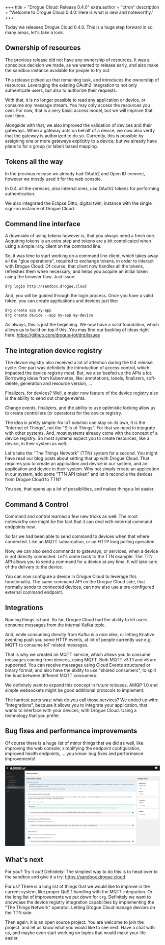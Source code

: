 +++
title = "Drogue Cloud: Release 0.4.0"
extra.author = "ctron"
description = "Welcome to Drogue Cloud 0.4.0: Here is what is new and noteworthy."
+++

Today we released Drogue Cloud 0.4.0. This is a huge step forward in so many areas, let's take a look.

<!-- more -->

## Ownership of resources

The previous release did not have any ownership of resources. It was a conscious decision we made, as we wanted to
release early, and also make the sandbox instance available for people to try out.

This release picked up that remaining task, and introduces the ownership of resources. Leveraging the existing OAuth2
integration to not only authenticate users, but also to authorize their requests.

With that, it is no longer possible to read any application or device, or consume any message stream. You may only
access the resources you own. For now, that is a very basic access model, but we will improve that over time.

Alongside with that, we also improved the validation of devices and their gateways. When a gateway acts on behalf of a
device, we now also verify that the gateway is authorized to do so. Currently, this is possible by assigning one or
more gateways explicitly to a device, but we already have plans to for a group (or label) based mapping.

## Tokens all the way

In the previous release we already had OAuth2 and Open ID connect, however we mostly used it for the web console.

In 0.4, all the services, also internal ones, use OAuth2 tokens for performing authentication.

We also integrated the Eclipse Ditto, digital twin, instance with the single sign-on instance of Drogue Cloud.

## Command line interface

A downside of using tokens however is, that you always need a fresh one. Acquiring tokens is an extra step and tokens
are a bit complicated when using a simple `http` client on the command line. 

So, it was time to start working on a command line client, which takes away all the "glue operations", required to
exchange tokens, in order to interact with Drogue Cloud. Of course, that client now handles all the tokens, refreshes
them when necessary, and helps you acquire an initial token using the browser flow. Just issue:

~~~
drg login http://sandbox.drogue.cloud
~~~

And, you will be guided through the login process. Once you have a valid token, you can create applications and
devices just like:

~~~
drg create app my-app
drg create device --app my-app my-device
~~~

As always, this is just the beginning. We now have a solid foundation, which allows us to build on top if this. You may
find our backlog of ideas right here: https://github.com/drogue-iot/drg/issues

## The integration device registry

The device registry also received a lot of attention during the 0.4 release cycle. One part was definitely the
introduction of access control, which impacted the device registry most. But, we also beefed up the APIs a lot.
Borrowing ideas from Kubernetes, like: annotations, labels, finalizers, soft-delete, generation and resource version, …

Finalizers, for devices? Well, a major new feature of the device registry also is the ability to send out change events.

Change events, finalizers, and the ability to use optimistic locking allow us to create controllers (or operators) for
the device registry.

The idea is pretty simple: No IoT solution can stay on its own, it is the "Internet of Things", not the
"Silo of Things". For that we need to integrate with other systems. And, most systems already come with the concept of
a device registry. So most systems expect you to create resources, like a device, in their system as well.

Let's take the "The Things Network" (TTN) system for a second. You might have read our blog posts about setting that
up with Drogue Cloud. That requires you to create an application and device in our system, and an application and device
in their system. Why not simply create an application in our system, add some "TTN API token" and let it reconcile
the devices from Drogue Cloud to TTN?

You see, that opens up a lot of possibilities, and makes things a lot easier.

## Command & Control

Command and control learned a few new tricks as well. The most noteworthy one might be the fact that it can deal with
external command endpoints now.

So far we had been able to send command to devices when that where connected. Like an MQTT subscription, or an HTTP long
polling operation.

Now, we can also send commands to gateways, or services, when a device is not directly connected. Let's come back to
the TTN example: The TTN API allows you to send a command for a device at any time. It will take care of the delivery
to the device.

You can now configure a device in Drogue Cloud to leverage this functionality. The same command API on the Drogue Cloud
side, that normally sends to connected devices, can now also use a pre-configured external command endpoint.

## Integrations

Naming things is hard. So far, Drogue Cloud had the ability to let users consume messages from the internal Kafka topic.

And, while consuming directly from Kafka is a nice idea, or letting Knative eventing push you some HTTP events, at lot
of people currently use e.g. MQTT to consume IoT related messages.

That is why we created an MQTT service, which allows you to consume messages coming from devices, using MQTT. Both MQTT v3.1.1 and v5 are supported. You can receive messages using Cloud Events structured or binary format, and also have
the ability to use "shared consumers", to split the load between different MQTT consumers.

We definitely want to expand this concept in future releases. AMQP 1.0 and simple websockets might be good additional
protocols to implement.

The hardest parts was: what do you call those services? We ended up with: "Integrations", because it allows you to
integrate your application, that wants to interface with your devices, with Drogue Cloud. Using a technology that you
prefer.

## Bug fixes and performance improvements

Of course there is a huge list of minor things that we did as well, like improving the web console, simplifying the
endpoint configuration, improved health endpoints, … you know: bug fixes and performance improvements!

![Screenshot of improved web console](screenshot.png)

## What's next

For you? Try it out! Definitely! The simplest way to do this is to head over to the sandbox and give it a try:
https://sandbox.drogue.cloud

For us? There is a long list of things that we would like to improve in the current system, like proper QoS 1 handling
with the MQTT integration. Or the long list of improvements we put down for `drg`. Definitely we want to showcase the device registry integration capabilities by implementing the "The Things Network"
operator. Letting Drogue Cloud manage devices on the TTN side.

Then again, it is an open source project. You are welcome to join the project, and let us know what you would like to
see next. Have a chat with us, and maybe even start working on topics that would make your life easier.

